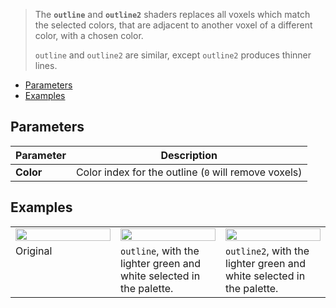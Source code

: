 > The **`outline`** and **`outline2`** shaders replaces all voxels which match the selected colors, that are adjacent to another voxel of a different color, with a chosen color.
>
> `outline` and `outline2` are similar, except `outline2`  produces thinner lines.

<!-- TOC -->
- [Parameters](#parameters)
- [Examples](#examples)

## Parameters

Parameter | Description
--------- | -----------
**Color** | Color index for the outline (`0` will remove voxels)

## Examples

<!-- SAMPLE outline examples 3 -->
<table>
	<tr>
		<td width="33.33%"><img width="100%" src="https://s3.amazonaws.com/misc.lachlanmcdonald.com/magicavoxel-shaders/0.11.0/outline_base.png" alt=""></td>
		<td width="33.33%"><img width="100%" src="https://s3.amazonaws.com/misc.lachlanmcdonald.com/magicavoxel-shaders/0.11.0/outline.png" alt=""></td>
		<td width="33.33%"><img width="100%" src="https://s3.amazonaws.com/misc.lachlanmcdonald.com/magicavoxel-shaders/0.11.0/outline2.png" alt=""></td>
	</tr>
	<tr>
		<td valign="top">Original</td>
		<td valign="top"><code>outline</code>, with the lighter green and white selected in the palette.</td>
		<td valign="top"><code>outline2</code>, with the lighter green and white selected in the palette.</td>
	</tr>
</table>
<!-- END -->
